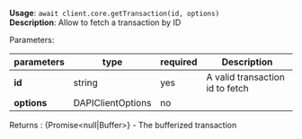 **Usage**: `await client.core.getTransaction(id, options)`  
**Description**: Allow to fetch a transaction by ID

Parameters:

| parameters  | type              | required | Description                     |
| ----------- | ----------------- | -------- | ------------------------------- |
| **id**      | string            | yes      | A valid transaction id to fetch |
| **options** | DAPIClientOptions | no       |                                 |

Returns : {Promise\<null|Buffer>} - The bufferized transaction